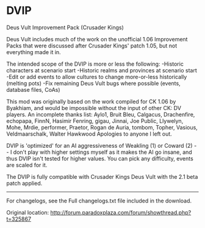 # DVIP
 Deus Vult Improvement Pack (Crusader Kings)

Deus Vult includes much of the work on the unofficial 1.06 Improvement Packs that were discussed after Crusader Kings' patch 1.05, but not everything made it in.

The intended scope of the DVIP is more or less the following:
-Historic characters at scenario start
-Historic realms and provinces at scenario start
-Edit or add events to allow cultures to change more-or-less historically (melting pots)
-Fix remaining Deus Vult bugs where possible (events, database files, CoAs)

This mod was originally based on the work compiled for CK 1.06 by Byakhiam, and would be impossible without the input of other CK: DV players.
An incomplete thanks list:
Aylo1, Bruit Bleu, Calgacus, Drachenfire, echopapa, FinnN, Hasimir Fenring, gigau, Jinnai, Joe Public, Llywelyn, Mohe, Mrdie, performer, Praetor, Rogan de Auria, tombom, Topher, Vasious, Veldmaarschalk, Walter Hawkwood
Apologies to anyone I left out.

DVIP is 'optimized' for an AI aggressiveness of Weakling (1) or Coward (2) -- I don't play with higher settings myself as it makes the AI go insane, and thus DVIP isn't tested for higher values.
You can pick any difficulty, events are scaled for it.

The DVIP is fully compatible with Crusader Kings Deus Vult with the 2.1 beta patch applied.

----

For changelogs, see the Full changelogs.txt file included in the download.

Original location: http://forum.paradoxplaza.com/forum/showthread.php?t=325867
